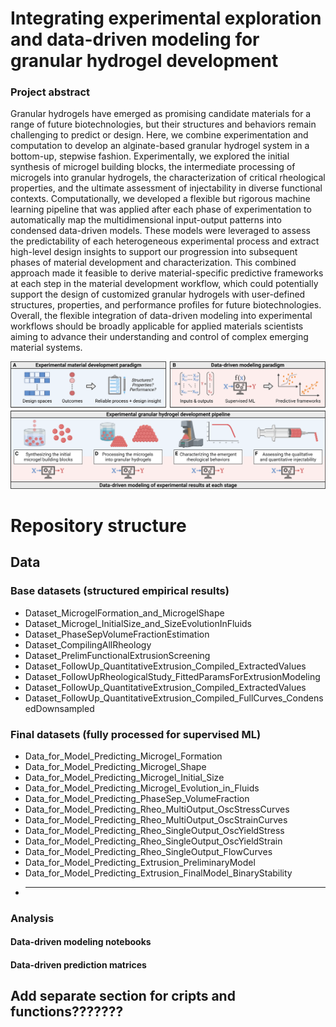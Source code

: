 # Integrating experimental exploration and data-driven modeling for granular hydrogel development

### Project abstract
Granular hydrogels have emerged as promising candidate materials for a range of future biotechnologies, but their structures and behaviors remain challenging to predict or design. Here, we combine experimentation and computation to develop an alginate-based granular hydrogel system in a bottom-up, stepwise fashion. Experimentally, we explored the initial synthesis of microgel building blocks, the intermediate processing of microgels into granular hydrogels, the characterization of critical rheological properties, and the ultimate assessment of injectability in diverse functional contexts. Computationally, we developed a flexible but rigorous machine learning pipeline that was applied after each phase of experimentation to automatically map the multidimensional input-output patterns into condensed data-driven models. These models were leveraged to assess the predictability of each heterogeneous experimental process and extract high-level design insights to support our progression into subsequent phases of material development and characterization. This combined approach made it feasible to derive material-specific predictive frameworks at each step in the material development workflow, which could potentially support the design of customized granular hydrogels with user-defined structures, properties, and performance profiles for future biotechnologies. Overall, the flexible integration of data-driven modeling into experimental workflows should be broadly applicable for applied materials scientists aiming to advance their understanding and control of complex emerging material systems. 

![Visual overview](/data/Fig1_v1.png)


# Repository structure

## Data
### Base datasets (structured empirical results)
- Dataset_MicrogelFormation_and_MicrogelShape
- Dataset_Microgel_InitialSize_and_SizeEvolutionInFluids
- Dataset_PhaseSepVolumeFractionEstimation
- Dataset_CompilingAllRheology
- Dataset_PrelimFunctionalExtrusionScreening
- Dataset_FollowUp_QuantitativeExtrusion_Compiled_ExtractedValues
- Dataset_FollowUpRheologicalStudy_FittedParamsForExtrusionModeling
- Dataset_FollowUp_QuantitativeExtrusion_Compiled_ExtractedValues
- Dataset_FollowUp_QuantitativeExtrusion_Compiled_FullCurves_CondensedDownsampled

### Final datasets (fully processed for supervised ML)
- Data_for_Model_Predicting_Microgel_Formation
- Data_for_Model_Predicting_Microgel_Shape
- Data_for_Model_Predicting_Microgel_Initial_Size
- Data_for_Model_Predicting_Microgel_Evolution_in_Fluids
- Data_for_Model_Predicting_PhaseSep_VolumeFraction
- Data_for_Model_Predicting_Rheo_MultiOutput_OscStressCurves
- Data_for_Model_Predicting_Rheo_MultiOutput_OscStrainCurves
- Data_for_Model_Predicting_Rheo_SingleOutput_OscYieldStress
- Data_for_Model_Predicting_Rheo_SingleOutput_OscYieldStrain
- Data_for_Model_Predicting_Rheo_SingleOutput_FlowCurves
- Data_for_Model_Predicting_Extrusion_PreliminaryModel
- Data_for_Model_Predicting_Extrusion_FinalModel_BinaryStability
- ______________________________________________________________

### Analysis
#### Data-driven modeling notebooks 

#### Data-driven prediction matrices 



## Add separate section for cripts and functions???????
